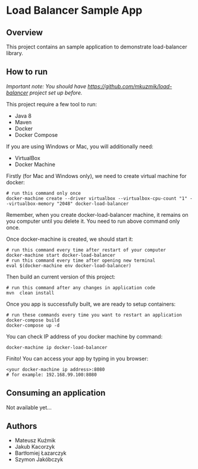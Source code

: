 # Load Balancer Sample App

## Overview
This project contains an sample application to demonstrate load-balancer library.

## How to run

*Important note: You should have https://github.com/mkuzmik/load-balancer project set up before.*

This project require a few tool to run:
- Java 8
- Maven
- Docker
- Docker Compose

If you are using Windows or Mac, you will additionally need:
- VirtualBox
- Docker Machine

Firstly (for Mac and Windows only), we need to create virtual machine for docker:

```
# run this command only once
docker-machine create --driver virtualbox --virtualbox-cpu-count "1" --virtualbox-memory "2048" docker-load-balancer
```
Remember, when you create docker-load-balancer machine, it remains on you computer until you delete it. You need
to run above command only once.

Once docker-machine is created, we should start it:
```
# run this command every time after restart of your computer
docker-machine start docker-load-balancer
# run this command every time after opening new terminal
eval $(docker-machine env docker-load-balancer)
```

Then build an current version of this project:
```
# run this command after any changes in application code
mvn  clean install
```

Once you app is successfully built, we are ready to setup containers:
```
# run these commands every time you want to restart an application
docker-compose build
docker-compose up -d
```

You can check IP address of you docker machine by command:
```
docker-machine ip docker-load-balancer
```

Finito! You can access your app by typing in you browser:
```
<your docker-machine ip address>:8080
# for example: 192.168.99.100:8080
```

## Consuming an application

Not available yet...

## Authors
- Mateusz Kuźmik
- Jakub Kacorzyk
- Bartłomiej Łazarczyk
- Szymon Jakóbczyk
